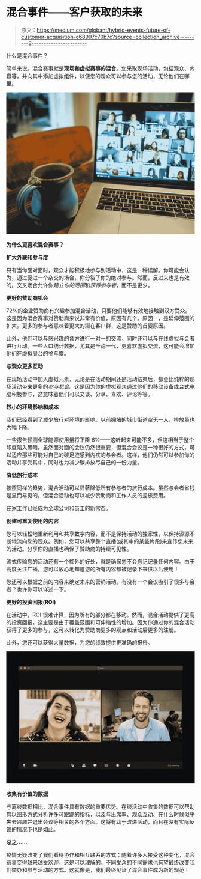 # 混合事件——客户获取的未来

> 原文：<https://medium.com/globant/hybrid-events-future-of-customer-acquisition-c68997c70b7c?source=collection_archive---------3----------------------->

什么是混合事件？

简单来说，混合赛事就是**现场和虚拟赛事的混合**。您采取现场活动，包括观众、内容等，并向其中添加虚拟组件，以便您的观众可以参与您的活动，无论他们在哪里。

![](img/9c784b8ff41355acc6f4695209cb35aa.png)

**为什么更喜欢混合赛事？**

**扩大外联和参与度**

只有当你面对面时，观众才能积极地参与到活动中，这是一种误解。你可能会认为，通过促进一个杂交的场合，你分裂了你的绝对参与。然而，反过来也是有效的。交叉场合允许你*建立你的范围*和*获得参与者*，而不是更少。

**更好的赞助商机会**

72%的企业赞助商有兴趣参加混合活动，只要他们能够有效地接触到双方受众。这是因为混合赛事对赞助商来说非常有价值，原因有几个。原因一，是延伸范围的扩大。更多的参与者意味着更大的潜在客户群，这是赞助的首要原因。

此外，他们可以与感兴趣的各方进行一对一的交流，同时还可以与在线虚拟与会者进行互动。一些人口统计数据，尤其是千禧一代，更喜欢虚拟交流，这可能会增加他们在虚拟展台的参与度。

**与观众更多互动**

在现场活动中加入虚拟元素，无论是在活动期间还是活动结束后，都会比纯粹的现场活动带来更多的*参与机会*。这是因为你的虚拟观众通过他们的移动设备或台式电脑积极参与，这意味着他们可以交谈、分享、喜欢、评论等等。

**较小的环境影响和成本**

我们已经看到了减少旅行对环境的影响。以前拥堵的城市街道空无一人，排放量也大幅下降。

一些报告预测全球能源使用量将下降 6%——这听起来可能不多，但这相当于整个印度陷入黑暗。虽然面对面的会议仍然很重要，但混合会议是一种很好的方式，可以适应那些可能对自己的碳足迹感到内疚的与会者。这样，他们仍然可以参加你的活动并享受其中，同时也为减少碳排放尽自己的一份力量。

**降低旅行成本**

按照同样的趋势，混合活动可以显著降低所有参与者的旅行成本。虽然与会者省钱是显而易见的，但混合活动也可以减少赞助商和工作人员的差旅费用。

在家工作已经成为全球公司和员工的新常态。

**创建可重复使用的内容**

您可以轻松地重新利用和共享数字内容，而不是保持活动的独家性，以保持源源不断地流向您的观众。例如，您可以共享整个直播(或其中的某些片段)来宣传您未来的活动。分享你的直播也确保了赞助商的持续可见性。

流式传输您的活动还有一个额外的好处，就是确保您不会忘记记录任何内容。由于高度关注广播，您可以放心地知道您的所有内容都被记录下来供以后使用！

您还可以根据之前的内容来确定未来的营销活动。有没有一个会议吸引了很多与会者？也许你可以详述一下。

**更好的投资回报(ROI)**

在活动中，ROI 很难计算，因为所有的部分都在移动。然而，混合活动提供了更高的投资回报，这主要是由于覆盖范围和可伸缩性的增加。因为你通过你的混合活动获得了更多的参与，这可以转化为赞助商更多的观点和活动后更多的注册。

此外，您还可以获得大量数据，为您的绩效提供更准确的报告。

![](img/1aaae3aa45e41fc15c80d337e1ab22b6.png)

**收集有价值的数据**

与离线数据相比，混合事件具有数据的重要优势。在线活动中收集的数据可以帮助您以图形方式分析许多可跟踪的指标，以及与出席率、观众互动、在什么时候似乎失去兴趣并退出会议等相关的各个方面。这将有助于改进活动，而且在没有实际反馈的情况下也是如此。

**总之……**

疫情无疑改变了我们看待协作和相互联系的方式；随着许多人接受这种变化，混合赛事变得越来越受欢迎，这是可以理解的。不同受众的不同需求也有望最终改变我们举办和参与活动的方式。这就像是，我们最终见证了混合事件成为新的规范！